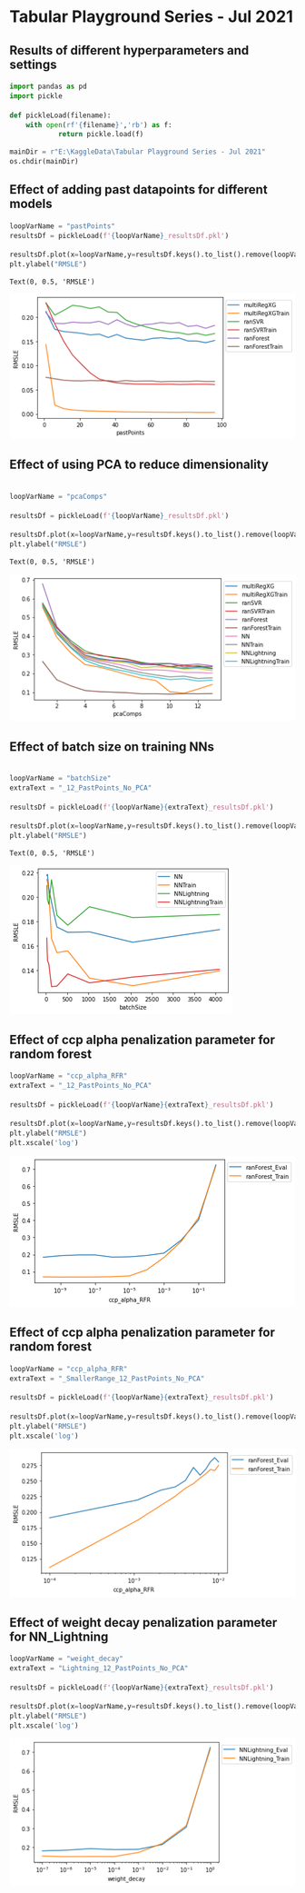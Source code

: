 # Tabular Playground Series - Jul 2021

## Results of different hyperparameters and settings


```python
import pandas as pd
import pickle

def pickleLoad(filename):
    with open(rf'{filename}','rb') as f:
            return pickle.load(f)
```


```python
mainDir = r"E:\KaggleData\Tabular Playground Series - Jul 2021"
os.chdir(mainDir)
```

## Effect of adding past datapoints for different models


```python
loopVarName = "pastPoints"
resultsDf = pickleLoad(f'{loopVarName}_resultsDf.pkl')

resultsDf.plot(x=loopVarName,y=resultsDf.keys().to_list().remove(loopVarName)).legend(bbox_to_anchor=(1,1))
plt.ylabel("RMSLE")
```




    Text(0, 0.5, 'RMSLE')




    
![png](output_5_1.png)
    


## Effect of using PCA to reduce dimensionality


```python

loopVarName = "pcaComps"

resultsDf = pickleLoad(f'{loopVarName}_resultsDf.pkl')

resultsDf.plot(x=loopVarName,y=resultsDf.keys().to_list().remove(loopVarName)).legend(bbox_to_anchor=(1,1))
plt.ylabel("RMSLE")
```




    Text(0, 0.5, 'RMSLE')




    
![png](output_7_1.png)
    


## Effect of batch size on training NNs


```python

loopVarName = "batchSize"
extraText = "_12_PastPoints_No_PCA"

resultsDf = pickleLoad(f'{loopVarName}{extraText}_resultsDf.pkl')

resultsDf.plot(x=loopVarName,y=resultsDf.keys().to_list().remove(loopVarName)).legend(bbox_to_anchor=(1,1))
plt.ylabel("RMSLE")
```




    Text(0, 0.5, 'RMSLE')




    
![png](output_9_1.png)
    


## Effect of ccp alpha penalization parameter for random forest


```python
loopVarName = "ccp_alpha_RFR"
extraText = "_12_PastPoints_No_PCA"

resultsDf = pickleLoad(f'{loopVarName}{extraText}_resultsDf.pkl')

resultsDf.plot(x=loopVarName,y=resultsDf.keys().to_list().remove(loopVarName)).legend(bbox_to_anchor=(1,1))
plt.ylabel("RMSLE")
plt.xscale('log')
```


    
![png](output_11_0.png)
    


## Effect of ccp alpha penalization parameter for random forest


```python
loopVarName = "ccp_alpha_RFR"
extraText = "_SmallerRange_12_PastPoints_No_PCA"

resultsDf = pickleLoad(f'{loopVarName}{extraText}_resultsDf.pkl')

resultsDf.plot(x=loopVarName,y=resultsDf.keys().to_list().remove(loopVarName)).legend(bbox_to_anchor=(1,1))
plt.ylabel("RMSLE")
plt.xscale('log')
```


    
![png](output_13_0.png)
    


## Effect of weight decay penalization parameter for NN_Lightning


```python
loopVarName = "weight_decay"
extraText = "Lightning_12_PastPoints_No_PCA"

resultsDf = pickleLoad(f'{loopVarName}{extraText}_resultsDf.pkl')

resultsDf.plot(x=loopVarName,y=resultsDf.keys().to_list().remove(loopVarName)).legend(bbox_to_anchor=(1,1))
plt.ylabel("RMSLE")
plt.xscale('log')
```


    
![png](output_15_0.png)
    

